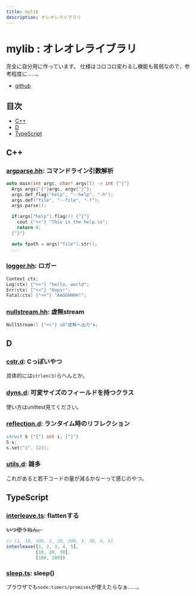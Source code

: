 ```yaml
---
title: mylib
description: オレオレライブラリ
---
```


# mylib : オレオレライブラリ

完全に自分用に作っています。
仕様はコロコロ変わるし機能も貧弱なので，参考程度に……。

- [github](https://github.com/yamader/mylib.git)

## 目次

- [C++](#c)
- [D](#d)
- [TypeScript](#typescript)

## C++

### [argparse.hh](https://github.com/yamader/mylib/tree/master/cxx/argparse.hh): コマンドライン引数解析

```c++
auto main(int argc, char* argv[]) -> int {"{"}
  Args args{"{"}argc, argv{"}"};
  args.def_flag("help", "--help", "-h");
  args.def("file", "--file", "-f");
  args.parse();

  if(args["help"].flag()) {"{"}
    cout {"<<"} "This is the help.\n";
    return 0;
  {"}"}

  auto fpath = args["file"].str();
  ...
```

### [logger.hh](https://github.com/yamader/mylib/tree/master/cxx/logger.hh): ロガー

```c++
Context ctx;
Log(ctx) {"<<"} "hello, world";
Err(ctx) {"<<"} "Oops!";
Fatal(ctx) {"<<"} "AAGGHHHH!";
```

### [nullstream.hh](https://github.com/yamader/mylib/tree/master/cxx/nullstream.hh): 虚無stream

```c++
NullStream() {"<<"} u8"虚無へ出力"s;
```

## D

### [cstr.d](https://github.com/yamader/mylib/tree/master/d/cstr.d): Cっぽいやつ

具体的には`strlen(3)`らへんとか。

### [dyns.d](https://github.com/yamader/mylib/tree/master/d/dyns.d): 可変サイズのフィールドを持つクラス

使い方はunittest見てください。

### [reflection.d](https://github.com/yamader/mylib/tree/master/d/reflection.d): ランタイム時のリフレクション

```d
struct S {"{"} int i; {"}"}
S s;
s.set("i", 123);
```

### [utils.d](https://github.com/yamader/mylib/tree/master/d/utils.d): 雑多

これがあると若干コードの量が減るかなーって感じのやつ。

## TypeScript

### [interleave.ts](https://github.com/yamader/mylib/tree/master/ts/interleave.ts): flattenする

~~いつ使うねん。~~

```ts
// [1, 10, 100, 2, 20, 200, 3, 30, 4, 5]
interleave([1, 2, 3, 4, 5],
           [10, 20, 30],
           [100, 200])
```

### [sleep.ts](https://github.com/yamader/mylib/tree/master/ts/sleep.ts): sleep()

ブラウザでも`node:timers/promises`が使えたらなぁ……。
